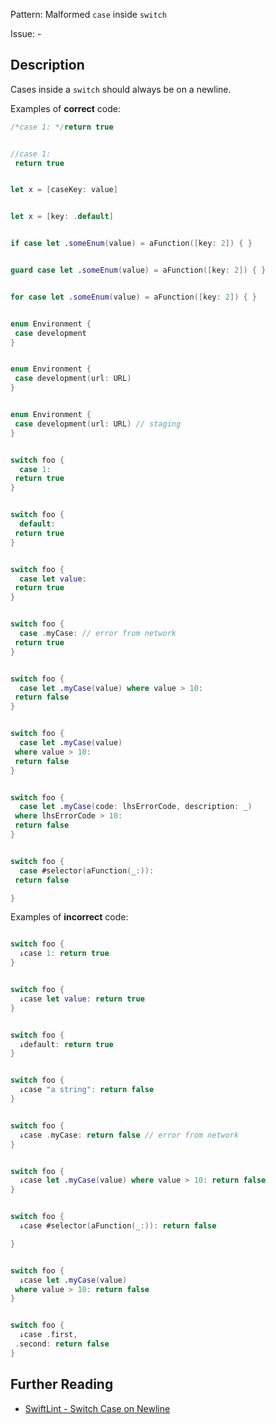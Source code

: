 Pattern: Malformed `case` inside `switch`

Issue: -

## Description

Cases inside a `switch` should always be on a newline.

Examples of **correct** code:
```swift
/*case 1: */return true


//case 1:
 return true


let x = [caseKey: value]


let x = [key: .default]


if case let .someEnum(value) = aFunction([key: 2]) { }


guard case let .someEnum(value) = aFunction([key: 2]) { }


for case let .someEnum(value) = aFunction([key: 2]) { }


enum Environment {
 case development
}


enum Environment {
 case development(url: URL)
}


enum Environment {
 case development(url: URL) // staging
}


switch foo {
  case 1:
 return true
}


switch foo {
  default:
 return true
}


switch foo {
  case let value:
 return true
}


switch foo {
  case .myCase: // error from network
 return true
}


switch foo {
  case let .myCase(value) where value > 10:
 return false
}


switch foo {
  case let .myCase(value)
 where value > 10:
 return false
}


switch foo {
  case let .myCase(code: lhsErrorCode, description: _)
 where lhsErrorCode > 10:
 return false
}


switch foo {
  case #selector(aFunction(_:)):
 return false

}

```
Examples of **incorrect** code:
```swift

switch foo {
  ↓case 1: return true
}


switch foo {
  ↓case let value: return true
}


switch foo {
  ↓default: return true
}


switch foo {
  ↓case "a string": return false
}


switch foo {
  ↓case .myCase: return false // error from network
}


switch foo {
  ↓case let .myCase(value) where value > 10: return false
}


switch foo {
  ↓case #selector(aFunction(_:)): return false

}


switch foo {
  ↓case let .myCase(value)
 where value > 10: return false
}


switch foo {
  ↓case .first,
 .second: return false
}

```

## Further Reading

* [SwiftLint - Switch Case on Newline](https://github.com/realm/SwiftLint/blob/master/Rules.md#switch-case-on-newline)